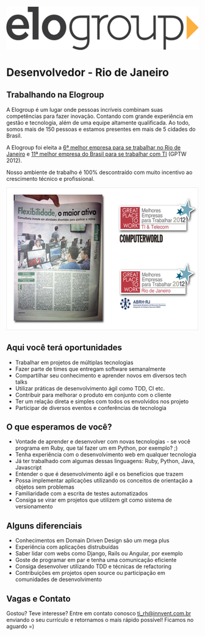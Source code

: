 <p align="center">
  <img src="images/elogroup.png?raw=true" alt="Elogroup"/>
</p>

# Desenvolvedor - Rio de Janeiro

## Trabalhando na Elogroup

A Elogroup é um lugar onde pessoas incríveis combinam suas competências para
fazer inovação. Contando com grande experiência em gestão e tecnologia, além de
uma equipe altamente qualificada. Ao todo, somos mais de 150 pessoas e estamos presentes em mais de 5 cidades do Brasil.

A Elogroup foi eleita a [6ª melhor empresa para se
trabalhar no Rio de Janeiro](http://www.greatplacetowork.com.br/melhores-empresas/gptw-rio-de-janeiro/698-2012)
e [11ª melhor empresa do Brasil para se trabalhar com TI](http://www.greatplacetowork.com.br/melhores-empresas/gptw-ti-a-telecom)
(GPTW 2012).

Nosso ambiente de trabalho é 100% descontraído com muito incentivo ao
crescimento técnico e profissional.

<p align="center">
  <a href="images/gptw-materia.png?raw=true" target="_blank"><img src="images/gptw.png" width="571" height="375" alt="GPTW"></a>
</p>

## Aqui você terá oportunidades

- Trabalhar em projetos de múltiplas tecnologias
- Fazer parte de times que entregam software semanalmente
- Compartilhar seu conhecimento e aprender novos em diversos tech talks
- Utilizar práticas de desenvolvimento ágil como TDD, CI etc.
- Contribuir para melhorar o produto em conjunto com o cliente
- Ter um relação direta e simples com todos os envolvidos nos projeto
- Participar de diversos eventos e conferências de tecnologia

## O que esperamos de você?

- Vontade de aprender e desenvolver com novas tecnologias - se você programa em Ruby, que tal fazer um em Python, por exemplo? ;)
- Tenha experiência com o desenvolvimento web em qualquer tecnologia
- Já ter trabalhado com algumas dessas linguagens: Ruby, Python, Java, Javascript
- Entender o que é desenvolvimento ágil e os benefícios que trazem
- Possa implementar aplicações utilizando os conceitos de orientação a objetos sem problemas
- Familiaridade com a escrita de testes automatizados
- Consiga se virar em projetos que utilizem git como sistema de versionamento

## Alguns diferenciais

- Conhecimentos em Domain Driven Design são um mega plus
- Experiência com aplicações distrubuídas
- Saber lidar com webs como Django, Rails ou Angular, por exemplo
- Goste de programar em par e tenha uma comunicação eficiente
- Consiga desenvolver utilizando TDD e técnicas de refactoring
- Contribuições em projetos open source ou participação em comunidades de desenvolvimento

## Vagas e Contato

Gostou? Teve interesse? Entre em contato conosco ti_rh@innvent.com.br enviando o seu currículo e retornamos o mais rápido possível! Ficamos no aguardo =)

